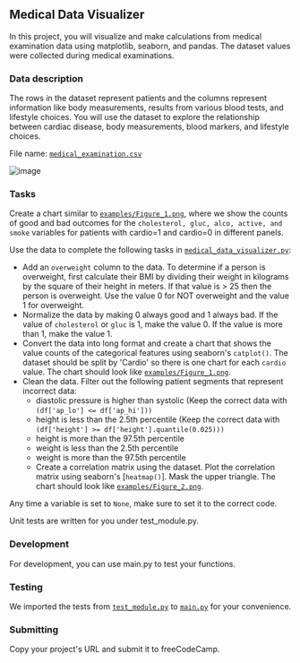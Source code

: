 ## Medical Data Visualizer

In this project, you will visualize and make calculations from medical examination data using matplotlib, seaborn, and pandas. The dataset values were collected during medical examinations.

### Data description
The rows in the dataset represent patients and the columns represent information like body measurements, results from various blood tests, and lifestyle choices. You will use the dataset to explore the relationship between cardiac disease, body measurements, blood markers, and lifestyle choices.

File name: [`medical_examination.csv`](https://github.com/GBlanch/fCC-Data-Analysis-with-Python-Certification/blob/main/2.med_data_visual/medical_examination.csv)

![image](https://github.com/GBlanch/fCC-Data-Analysis-with-Python-Certification/assets/136500426/9d647c45-8777-44c5-8f96-be59152e23a0)

### Tasks
Create a chart similar to [`examples/Figure_1.png`](https://github.com/GBlanch/fCC-Data-Analysis-with-Python-Certification/blob/main/2.med_data_visual/examples/Figure_1.png), where we show the counts of good and bad outcomes for the `cholesterol, gluc, alco, active, and smoke` variables for patients with cardio=1 and cardio=0 in different panels.

Use the data to complete the following tasks in [`medical_data_visualizer.py`](https://github.com/GBlanch/fCC-Data-Analysis-with-Python-Certification/blob/main/2.med_data_visual/medical_data_visualizer.py):

+ Add an `overweight` column to the data. To determine if a person is overweight, first calculate their BMI by dividing their weight in kilograms by the square of their height in meters. If that value is > 25 then the person is overweight. Use the value 0 for NOT overweight and the value 1 for overweight.
+ Normalize the data by making 0 always good and 1 always bad. If the value of `cholesterol` or `gluc` is 1, make the value 0. If the value is more than 1, make the value 1.
+ Convert the data into long format and create a chart that shows the value counts of the categorical features using seaborn's `catplot()`. The dataset should be split by 'Cardio' so there is one chart for each `cardio` value. The chart should look like [`examples/Figure_1.png`](https://github.com/GBlanch/fCC-Data-Analysis-with-Python-Certification/blob/main/2.med_data_visual/examples/Figure_1.png).
+ Clean the data. Filter out the following patient segments that represent incorrect data:
  + diastolic pressure is higher than systolic (Keep the correct data with `(df['ap_lo'] <= df['ap_hi']))`
  * height is less than the 2.5th percentile (Keep the correct data with `(df['height'] >= df['height'].quantile(0.025)))`
  + height is more than the 97.5th percentile
  + weight is less than the 2.5th percentile
  + weight is more than the 97.5th percentile
  + Create a correlation matrix using the dataset. Plot the correlation matrix using seaborn's [`heatmap()`]. Mask the upper triangle. The chart should look like [`examples/Figure_2.png`](https://github.com/GBlanch/fCC-Data-Analysis-with-Python-Certification/blob/main/2.med_data_visual/examples/Figure_2.png).

Any time a variable is set to `None`, make sure to set it to the correct code.

Unit tests are written for you under test_module.py.

### Development
For development, you can use main.py to test your functions. 

### Testing
We imported the tests from [`test_module.py`](https://github.com/GBlanch/fCC-Data-Analysis-with-Python-Certification/blob/main/2.med_data_visual/test_module.py) to [`main.py`](https://github.com/GBlanch/fCC-Data-Analysis-with-Python-Certification/blob/main/2.med_data_visual/main.py) for your convenience.

### Submitting
Copy your project's URL and submit it to freeCodeCamp.
